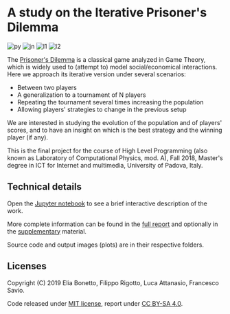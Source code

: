 # A study on the Iterative Prisoner's Dilemma

![py](https://img.shields.io/badge/Python-3.x-blue.svg?logo=python)
![jn](https://img.shields.io/badge/Jupyter-enabled-orange.svg?logo=Jupyter)
![l1](https://img.shields.io/badge/License-MIT-brightgreen.svg)
![l2](https://img.shields.io/badge/License-CC%20BY--SA%204.0-red.svg)

The [Prisoner's Dilemma](https://en.wikipedia.org/wiki/Prisoner%27s_dilemma) is a classical game analyzed in Game Theory, which is widely used to (attempt to) model social/economical interactions.
Here we approach its iterative version under several scenarios:

- Between two players
- A generalization to a tournament of N players
- Repeating the tournament several times increasing the population
- Allowing players' strategies to change in the previous setup

We are interested in studying the evolution of the population and of players' scores, and to have an insight on which is the best strategy and the winning player (if any).

This is the final project for the course of High Level Programming (also known as Laboratory of Computational Physics, mod. A), Fall 2018, Master's degree in ICT for Internet and multimedia, University of Padova, Italy.

## Technical details

Open the [Jupyter notebook](IPD.ipynb) to see a brief interactive description of the work.

More complete information can be found in the [full report](report/report.pdf) and optionally in the [supplementary](report/report-suppl.tex) material.

Source code and output images (plots) are in their respective folders.

## Licenses

Copyright (C) 2019 Elia Bonetto, Filippo Rigotto, Luca Attanasio, Francesco Savio.

Code released under [MIT license](LICENSE), report under [CC BY-SA 4.0](https://creativecommons.org/licenses/by-sa/4.0/deed.en).
